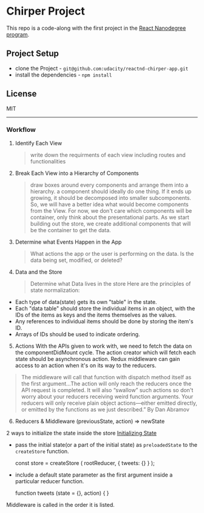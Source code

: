 # Chirper Project

This repo is a code-along with the first project in the [React Nanodegree program](https://www.udacity.com/course/react-nanodegree--nd019).

## Project Setup

-   clone the Project - `git@github.com:udacity/reactnd-chirper-app.git`
-   install the dependencies - `npm install`

## License

MIT

---

### Workflow

1. Identify Each View

    > write down the requirments of each view including routes and functionalities

2. Break Each View into a Hierarchy of Components

    > draw boxes around every components and arrange them into a hierarchy.
    > a component should ideally do one thing. If it ends up growing, it should be decomposed into smaller subcomponents. So, we will have a better idea what would become components from the View. For now, we don't care which components will be container, only think about the presentational parts. As we start building out the store, we create additional components that will be the container to get the data.

3. Determine what Events Happen in the App

    > What actions the app or the user is performing on the data. Is the data being set, modified, or deleted?

4. Data and the Store
    > Determine what Data lives in the store
    > Here are the principles of state normalization:

-   Each type of data(state) gets its own "table" in the state.
-   Each "data table" should store the individual items in an object, with the IDs of the items as keys and the items themselves as the values.
-   Any references to individual items should be done by storing the item's ID.
-   Arrays of IDs should be used to indicate ordering.

5. Actions
   With the APIs given to work with, we need to fetch the data on the componentDidMount cycle.
   The action creator which will fetch each state should be asynchronous action.
   Redux middleware can gain access to an action when it's on its way to the reducers.

> The middleware will call that function with dispatch method itself as the first argument...The action will only reach the reducers once the API request is completed. It will also “swallow” such actions so don't worry about your reducers receiving weird function arguments. Your reducers will only receive plain object actions—either emitted directly, or emitted by the functions as we just described.” By Dan Abramov

6. Reducers & Middleware
   (previousState, action) => newState

2 ways to initialize the state inside the store
[Initializing State](https://redux.js.org/recipes/structuring-reducers/initializing-state)

-   pass the initial state(or a part of the initial state) as `preloadedState` to the `createStore` function.


    const store = createStore (
        rootReducer,
        { tweets: {} }
    );

-   include a default state parameter as the first argument inside a particular reducer function.


    function tweets (state = {}, action) {
    }

Middleware is called in the order it is listed.
